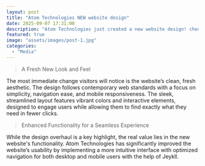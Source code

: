 ```yaml
---
layout: post
title: "Atom Technologies NEW website design"
date: 2025-09-07 17:31:00
description: "Atom Technologies just created a new website design! check it out!"
featured: true
image: "assets/images/post-1.jpg"
categories: 
  - "Media"
---
```


> A Fresh New Look and Feel

The most immediate change visitors will notice is the website’s clean, fresh aesthetic. The design follows contemporary web standards with a focus on simplicity, navigation ease, and mobile responsiveness. The sleek, streamlined layout features vibrant colors and interactive elements, designed to engage users while allowing them to find exactly what they need in fewer clicks.

> Enhanced Functionality for a Seamless Experience

While the design overhaul is a key highlight, the real value lies in the new website's functionality. Atom Technologies has significantly improved the website’s usability by implementing a more intuitive interface with optimized navigation for both desktop and mobile users with the help of Jeykll.
